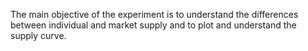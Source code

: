 The main objective of the experiment is to understand the differences between individual and market supply and to plot and understand the supply curve.
